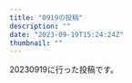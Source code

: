 ```yaml
---
title: "0919の投稿"
description: ""
date: "2023-09-19T15:24:24Z"
thumbnail: ""
---
```

20230919に行った投稿です。
<!--more-->
